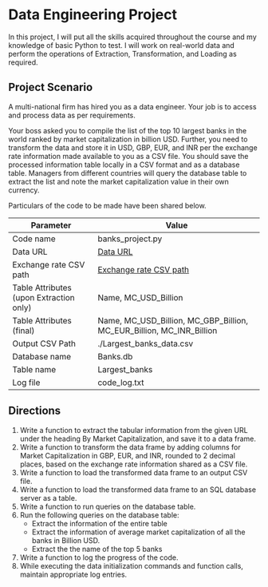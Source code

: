 # Data Engineering Project

In this project, I will put all the skills acquired throughout the course and my knowledge of basic Python to test. I will work on real-world data and perform the operations of Extraction, Transformation, and Loading as required.

## Project Scenario

A multi-national firm has hired you as a data engineer. Your job is to access and process data as per requirements.

Your boss asked you to compile the list of the top 10 largest banks in the world ranked by market capitalization in billion USD. Further, you need to transform the data and store it in USD, GBP, EUR, and INR per the exchange rate information made available to you as a CSV file. You should save the processed information table locally in a CSV format and as a database table. Managers from different countries will query the database table to extract the list and note the market capitalization value in their own currency.

Particulars of the code to be made have been shared below.

| Parameter                 | Value                                                               |
|---------------------------|---------------------------------------------------------------------|
| Code name                 | banks_project.py                                                    |
| Data URL                  | [Data URL](https://web.archive.org/web/20230908091635/https://en.wikipedia.org/wiki/List_of_largest_banks) |
| Exchange rate CSV path    | [Exchange rate CSV path](https://cf-courses-data.s3.us.cloud-object-storage.appdomain.cloud/IBMSkillsNetwork-PY0221EN-Coursera/labs/v2/exchange_rate.csv) |
| Table Attributes (upon Extraction only) | Name, MC_USD_Billion                                          |
| Table Attributes (final)  | Name, MC_USD_Billion, MC_GBP_Billion, MC_EUR_Billion, MC_INR_Billion |
| Output CSV Path           | ./Largest_banks_data.csv                                           |
| Database name             | Banks.db                                                            |
| Table name                | Largest_banks                                                       |
| Log file                  | code_log.txt                                                        |


## Directions

1. Write a function to extract the tabular information from the given URL under the heading By Market Capitalization, and save it to a data frame.
2. Write a function to transform the data frame by adding columns for Market Capitalization in GBP, EUR, and INR, rounded to 2 decimal places, based on the exchange rate information shared as a CSV file.
3. Write a function to load the transformed data frame to an output CSV file.
4. Write a function to load the transformed data frame to an SQL database server as a table.
5. Write a function to run queries on the database table.
6. Run the following queries on the database table:
    - Extract the information of the entire table
    - Extract the information of average market capitalization of all the banks in Billion USD.
    - Extract the the name of the top 5 banks
7. Write a function to log the progress of the code.
8. While executing the data initialization commands and function calls, maintain appropriate log entries.
